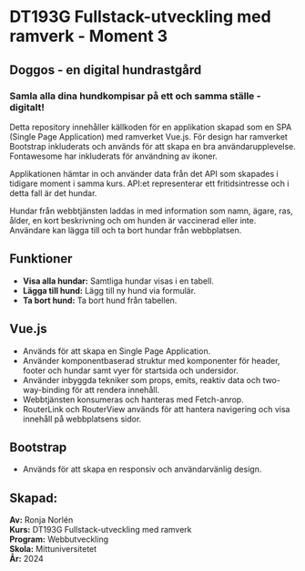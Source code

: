 # DT193G Fullstack-utveckling med ramverk - Moment 3

## Doggos - en digital hundrastgård
### Samla alla dina hundkompisar på ett och samma ställe - digitalt! 

Detta repository innehåller källkoden för en applikation skapad som en SPA (Single Page Application) med ramverket Vue.js. För design har ramverket Bootstrap inkluderats och används för att skapa en bra användarupplevelse. Fontawesome har inkluderats för användning av ikoner.  

Applikationen hämtar in och använder data från det API som skapades i tidigare moment i samma kurs. API:et representerar ett fritidsintresse och i detta fall är det hundar. 

Hundar från webbtjänsten laddas in med information som namn, ägare, ras, ålder, en kort beskrivning och om hunden är vaccinerad eller inte. Användare kan lägga till och ta bort hundar från webbplatsen.  

## Funktioner
* **Visa alla hundar:** Samtliga hundar visas i en tabell.
* **Lägga till hund:** Lägg till ny hund via formulär.
* **Ta bort hund:** Ta bort hund från tabellen. 

## Vue.js
* Används för att skapa en Single Page Application.
* Använder komponentbaserad struktur med komponenter för header, footer och hundar samt vyer för startsida och undersidor.
* Använder inbyggda tekniker som props, emits, reaktiv data och two-way-binding för att rendera innehåll.
* Webbtjänsten konsumeras och hanteras med Fetch-anrop.
* RouterLink och RouterView används för att hantera navigering och visa innehåll på webbplatsens sidor. 

## Bootstrap
* Används för att skapa en responsiv och användarvänlig design.

## Skapad:
**Av:** Ronja Norlén  
**Kurs:** DT193G Fullstack-utveckling med ramverk  
**Program:** Webbutveckling  
**Skola:** Mittuniversitetet  
**År:** 2024

